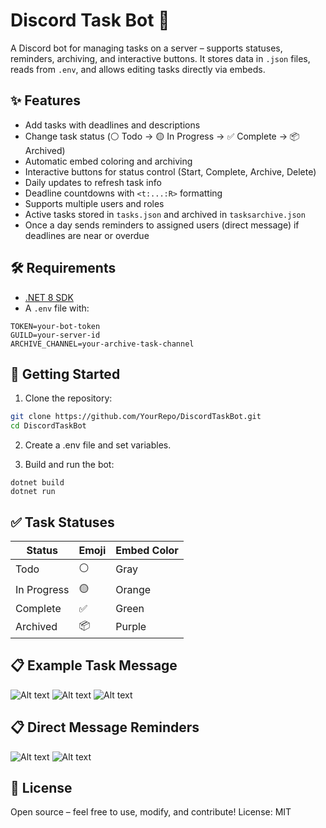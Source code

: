 # Discord Task Bot 📝

A Discord bot for managing tasks on a server – supports statuses, reminders, archiving, and interactive buttons. It stores data in `.json` files, reads from `.env`, and allows editing tasks directly via embeds.

## ✨ Features

- Add tasks with deadlines and descriptions
- Change task status (⚪ Todo → 🟡 In Progress → ✅ Complete → 📦 Archived)
- Automatic embed coloring and archiving
- Interactive buttons for status control (Start, Complete, Archive, Delete)
- Daily updates to refresh task info
- Deadline countdowns with `<t:...:R>` formatting
- Supports multiple users and roles
- Active tasks stored in `tasks.json` and archived in `tasksarchive.json`
- Once a day sends reminders to assigned users (direct message) if deadlines are near or overdue

## 🛠️ Requirements

- [.NET 8 SDK](https://dotnet.microsoft.com/en-us/download/dotnet/8.0)
- A `.env` file with:

```env
TOKEN=your-bot-token
GUILD=your-server-id
ARCHIVE_CHANNEL=your-archive-task-channel
```

## 🚀 Getting Started

1. Clone the repository:
 ```bash
 git clone https://github.com/YourRepo/DiscordTaskBot.git
 cd DiscordTaskBot
```
2. Create a .env file and set variables.

3. Build and run the bot:
```
dotnet build
dotnet run
```

## ✅ Task Statuses
| Status      | Emoji | Embed Color |
| ----------- | ----- | ----------- |
| Todo        | ⚪    | Gray      |
| In Progress | 🟡    | Orange      |
| Complete    | ✅     | Green       |
| Archived    | 📦    | Purple   |

## 📋 Example Task Message
![Alt text](https://i.imgur.com/5LUW1RO.png)
![Alt text](https://i.imgur.com/ob8qWql.png)
![Alt text](https://i.imgur.com/LEhZGrx.png)

## 📋 Direct Message Reminders
![Alt text](https://i.imgur.com/QpCIzhV.png)
![Alt text](https://i.imgur.com/rtqVI6V.png)

## 📝 License
Open source – feel free to use, modify, and contribute!
License: MIT
